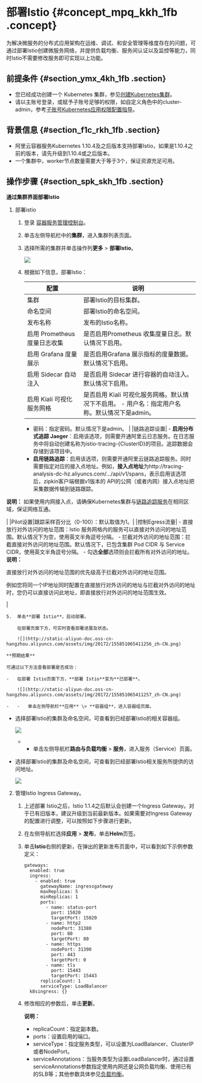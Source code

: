 # 部署Istio {#concept_mpq_kkh_1fb .concept}

为解决微服务的分布式应用架构在运维、调试、和安全管理等维度存在的问题，可通过部署Istio创建微服务网络，并提供负载均衡、服务间认证以及监控等能力，同时Istio不需要修改服务即可实现以上功能。

## 前提条件 {#section_ymx_4kh_1fb .section}

-   您已经成功创建一个 Kubernetes 集群，参见[创建Kubernetes集群](intl.zh-CN/用户指南/Kubernetes集群/集群管理/创建Kubernetes集群.md#)。
-   请以主账号登录，或赋予子账号足够的权限，如自定义角色中的cluster-admin，参考[子账号Kubernetes应用权限配置指导](intl.zh-CN/用户指南/Kubernetes集群/授权管理/子账号Kubernetes应用权限配置指导.md#)。

## 背景信息 {#section_f1c_rkh_1fb .section}

-   阿里云容器服务Kubernetes 1.10.4及之后版本支持部署Istio，如果是1.10.4之前的版本，请先升级到1.10.4或之后版本。
-   一个集群中，worker节点数量需要大于等于3个，保证资源充足可用。

## 操作步骤 {#section_spk_skh_1fb .section}

**通过集群界面部署Istio** 

1.  部署istio

    1.  登录 [容器服务管理控制台](https://cs.console.aliyun.com)。
    2.  单击左侧导航栏中的**集群**，进入集群列表页面。
    3.  选择所需的集群并单击操作列**更多** \> **部署Istio**。

        ![](http://static-aliyun-doc.oss-cn-hangzhou.aliyuncs.com/assets/img/20172/155851065411255_zh-CN.png)

    4.  根据如下信息，部署Istio：

        |配置|说明|
        |--|--|
        |集群|部署Istio的目标集群。|
        |命名空间|部署Istio的命名空间。|
        |发布名称|发布的Istio名称。|
        |启用 Prometheus 度量日志收集|是否启用Prometheus 收集度量日志。默认情况下启用。|
        |启用 Grafana 度量展示|是否启用Grafana 展示指标的度量数据。默认情况下启用。|
        |启用 Sidecar 自动注入|是否启用 Sidecar 进行容器的自动注入。默认情况下启用。|
        |启用 Kiali 可视化服务网格|是否启用 Kiali 可视化服务网格。默认情况下不启用。         -   用户名：指定用户名称。默认情况下是admin。
        -   密码：指定密码。默认情况下是admin。
 |
        |链路追踪设置|         -   **启用分布式追踪 Jaeger**：启用该选项，则需要开通阿里云日志服务。在日志服务中将自动创建名称为istio-tracing-\{ClusterID\}的项目。追踪数据会存储到该项目中。
        -   **启用链路追踪**：启用该选项，则需要开通阿里云链路追踪服务。同时需要指定对应的接入点地址。例如，**接入点地址**为http://tracing-analysis-dc-hz.aliyuncs.com/.../api/v1/spans，表示启用该选项后，zipkin客户端根据v1版本的 API的公网（或者内网）接入点地址把采集数据传输到链路跟踪。

**说明：** 如果使用内网接入点，请确保Kubernetes集群与[链路追踪服务](https://tracing-analysis.console.aliyun.com/)在相同区域，保证网络互通。

 |
        |Pilot设置|跟踪采样百分比（0-100）：默认取值为1。|
        |控制Egress流量|         -   直接放行对外访问的地址范围：Istio 服务网格内的服务可以直接对外访问的地址范围。默认情况下为空，使用英文半角逗号分隔。
        -   拦截对外访问的地址范围：拦截直接对外访问的地址范围。默认情况下，已包含集群 Pod CIDR 与 Service CIDR，使用英文半角逗号分隔。
        -   勾选**全部**选项则会拦截所有对外访问的地址。
 **说明：** 

直接放行对外访问的地址范围的优先级高于拦截对外访问的地址范围。

例如您将同一个IP地址同时配置在直接放行对外访问的地址与拦截对外访问的地址时，您仍可以直接访问此地址，即直接放行对外访问的地址范围生效。

 |

    5.  单击**部署 Istio**，启动部署。

        在部署页面下方，可实时查看部署进展及状态。

        ![](http://static-aliyun-doc.oss-cn-hangzhou.aliyuncs.com/assets/img/20172/155851065411256_zh-CN.png)

    **预期结果**

    可通过以下方法查看部署是否成功：

    -   在部署 Istio页面下方，**部署 Istio**变为**已部署**。

        ![](http://static-aliyun-doc.oss-cn-hangzhou.aliyuncs.com/assets/img/20172/155851065411257_zh-CN.png)

    -   -   单击左侧导航栏**应用** \> **容器组**，进入容器组页面。
-   选择部署Istio的集群及命名空间，可查看到已经部署Istio的相关容器组。

    ![](http://static-aliyun-doc.oss-cn-hangzhou.aliyuncs.com/assets/img/20172/155851065411258_zh-CN.png)

    -   -   单击左侧导航栏**路由与负载均衡** \> **服务**，进入服务（Service）页面。
-   选择部署Istio的集群及命名空间，可查看到已经部署Istio相关服务所提供的访问地址。

    ![](http://static-aliyun-doc.oss-cn-hangzhou.aliyuncs.com/assets/img/20172/155851065411259_zh-CN.png)

2.  管理Istio Ingress Gateway。
    1.  上述部署 Istio之后，Istio 1.1.4之后默认会创建一个Ingress Gateway。对于已有旧版本，建议升级到当前最新版本。如果需要对Ingress Gateway的配置进行调整，可以按照如下步骤进行更新。
    2.  在左侧导航栏选择**应用** \> **发布**，单击**Helm**页签。
    3.  单击**Istio**右侧的更新，在弹出的更新发布页面中，可以看到如下示例参数定义：

        ``` {#codeblock_zs0_w1i_tlw}
        gateways:
          enabled: true
          ingress:
            - enabled: true
              gatewayName: ingressgateway
              maxReplicas: 5
              minReplicas: 1
              ports:
                - name: status-port
                  port: 15020
                  targetPort: 15020
                - name: http2
                  nodePort: 31380
                  port: 80
                  targetPort: 80
                - name: https
                  nodePort: 31390
                  port: 443
                  targetPort: 0
                - name: tls
                  port: 15443
                  targetPort: 15443
              replicaCount: 1
              serviceType: LoadBalancer
          k8singress: {}
        ```

    4.  修改相应的参数后，单击**更新**。

        **说明：** 

        -   replicaCount：指定副本数。
        -   ports：设置启用的端口。
        -   serviceType：指定服务类型，可以设置为LoadBalancer、ClusterIP或者NodePort。
        -   serviceAnnotations：当服务类型为设置LoadBalancer时，通过设置serviceAnnotations参数指定使用内网还是公网负载均衡、使用已有的SLB等；其他参数具体参见[负载均衡](https://help.aliyun.com/document_detail/86397.html)。

